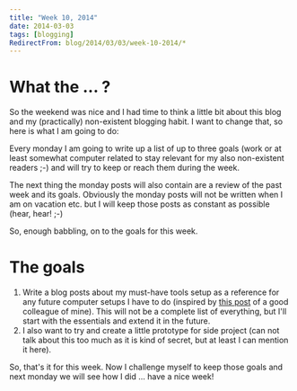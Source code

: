 ```yaml
---
title: "Week 10, 2014"
date: 2014-03-03
tags: [blogging]
RedirectFrom: blog/2014/03/03/week-10-2014/*
---
```


# What the ... ?

So the weekend was nice and I had time to think a little bit about this blog and my (practically) non-existent blogging habit. I want to change that, so here is what I am going to do:

Every monday I am going to write up a list of up to three goals (work or at least somewhat computer related to stay relevant for my also non-existent readers ;-) and will try to keep or reach them during the week.

The next thing the monday posts will also contain are a review of the past week and its goals. Obviously the monday posts will not be written when I am on vacation etc. but I will keep those posts as constant as possible (hear, hear! ;-)

So, enough babbling, on to the goals for this week.

# The goals

1.  Write a blog posts about my must-have tools setup as a reference for any future computer setups I have to do (inspired by [this post](http://mattanjakern.de/2014/02/must-have-software-tools/) of a good colleague of mine). This will not be a complete list of everything, but I'll start with the essentials and extend it in the future.
2.  I also want to try and create a little prototype for side project (can not talk about this too much as it is kind of secret, but at least I can mention it here).

So, that's it for this week. Now I challenge myself to keep those goals and next monday we will see how I did ... have a nice week!
